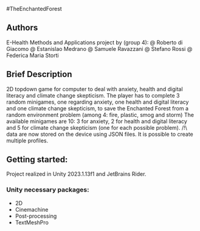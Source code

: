 #TheEnchantedForest

## Authors
E-Health Methods and Applications project by (group 4):
@ Roberto di Giacomo
@ Estanislao Medrano
@ Samuele Ravazzani
@ Stefano Rossi
@ Federica Maria Storti

## Brief Description
2D topdown game for computer to deal with anxiety, health and digital literacy and climate change skepticism.
The player has to complete 3 random minigames, one regarding anxiety, one health and digital literacy and one climate change skepticism, to save the Enchanted Forest from a random environment problem (among 4: fire, plastic, smog and storm)
The available minigames are 10: 3 for anxiety, 2 for health and digital literacy and 5 for climate change skepticism (one for each possible problem).
/!\ data are now stored on the device using JSON files. It is possible to create multiple profiles.

## Getting started:
Project realized in Unity 2023.1.13f1 and JetBrains Rider.

### Unity necessary packages:
- 2D
- Cinemachine
- Post-processing
- TextMeshPro